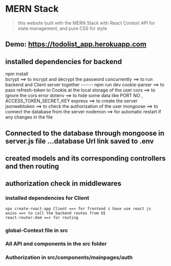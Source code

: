 # MERN Stack 
> this website built with the MERN Stack with React Context API for state management, and pure CSS for style

## Demo: https://todolist_app.herokuapp.com

## installed dependencies for backend
npm install   
    bcrypt ==> to incrypt and decrypt the password
    concurrently ==> to run backend and Client server together ------ npm run dev
    cookie-parser ==> to pass refresh-token to Cookie at the local storage of the user
    cors ==> to ignore the cors error
    dotenv ==> to hide some data like PORT NO , ACCESS_TOKEN_SECRET_KEY
    express ==> to create the server
    jsonwebtoken ==> to check the authorization of the user
    mongoose ==> to connect the database from the server
    nodemon ==> for automatic restart if any changes in the file


## Connected to the database through mongoose in server.js file ...database Url link saved to .env

## created models and its corresponding controllers and then routing 
## authorization check in middlewares

                

### installed dependencies for Client
    npx create-react-app Client ==> for frontend i have use react js
    axios ==> to call the backend routes from UI 
    react-router-dom ==> for routing

### global-Context file in src

### All API and components in the src folder
### Authorization in src/components/mainpages/auth
